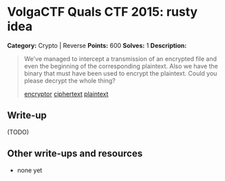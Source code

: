 # VolgaCTF Quals CTF 2015: rusty idea

**Category:** Crypto | Reverse
**Points:** 600
**Solves:** 1
**Description:**

> We've managed to intercept a transmission of an encrypted file and even the beginning of the corresponding plaintext. Also we have the binary that must have been used to encrypt the plaintext. Could you please decrypt the whole thing?
> 
> [encryptor](http://files.2015.volgactf.ru/rusty_idea/icipher)
> [ciphertext](http://files.2015.volgactf.ru/rusty_idea/text.txt.bin)
> [plaintext](http://files.2015.volgactf.ru/rusty_idea/text.txt)

## Write-up

(TODO)

## Other write-ups and resources

* none yet
